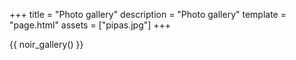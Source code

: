 +++
title = "Photo gallery" 
description = "Photo gallery"
template = "page.html"
assets = ["pipas.jpg"]
+++

{{ noir_gallery() }}
